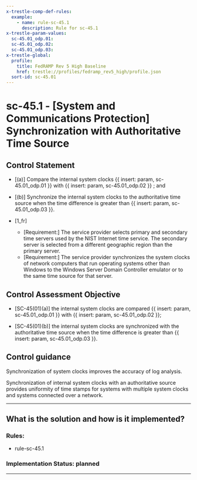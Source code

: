 ```yaml
---
x-trestle-comp-def-rules:
  example:
    - name: rule-sc-45.1
      description: Rule for sc-45.1
x-trestle-param-values:
  sc-45.01_odp.01:
  sc-45.01_odp.02:
  sc-45.01_odp.03:
x-trestle-global:
  profile:
    title: FedRAMP Rev 5 High Baseline
    href: trestle://profiles/fedramp_rev5_high/profile.json
  sort-id: sc-45.01
---
```


# sc-45.1 - \[System and Communications Protection\] Synchronization with Authoritative Time Source

## Control Statement

- \[(a)\] Compare the internal system clocks {{ insert: param, sc-45.01_odp.01 }} with {{ insert: param, sc-45.01_odp.02 }} ; and

- \[(b)\] Synchronize the internal system clocks to the authoritative time source when the time difference is greater than {{ insert: param, sc-45.01_odp.03 }}.

- \[1_fr\]

  - \[Requirement:\] The service provider selects primary and secondary time servers used by the NIST Internet time service. The secondary server is selected from a different geographic region than the primary server.
  - \[Requirement:\] The service provider synchronizes the system clocks of network computers that run operating systems other than Windows to the Windows Server Domain Controller emulator or to the same time source for that server.

## Control Assessment Objective

- \[SC-45(01)(a)\] the internal system clocks are compared {{ insert: param, sc-45.01_odp.01 }} with {{ insert: param, sc-45.01_odp.02 }};

- \[SC-45(01)(b)\] the internal system clocks are synchronized with the authoritative time source when the time difference is greater than {{ insert: param, sc-45.01_odp.03 }}.

## Control guidance

Synchronization of system clocks improves the accuracy of log analysis.

Synchronization of internal system clocks with an authoritative source provides uniformity of time stamps for systems with multiple system clocks and systems connected over a network.

______________________________________________________________________

## What is the solution and how is it implemented?

<!-- For implementation status enter one of: implemented, partial, planned, alternative, not-applicable -->

<!-- Note that the list of rules under ### Rules: is read-only and changes will not be captured after assembly to JSON -->

<!-- Add control implementation description here for control: sc-45.1 -->

### Rules:

  - rule-sc-45.1

### Implementation Status: planned

______________________________________________________________________
